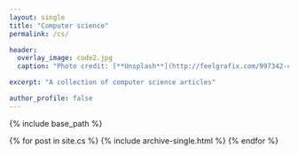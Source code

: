 ```yaml
---
layout: single
title: "Computer science"
permalink: /cs/

header:
  overlay_image: code2.jpg
  caption: "Photo credit: [**Unsplash**](http://feelgrafix.com/997342-code.html)"

excerpt: "A collection of computer science articles"

author_profile: false
---
```


{% include base_path %}

{% for post in site.cs %}
  {% include archive-single.html %}
{% endfor %}
